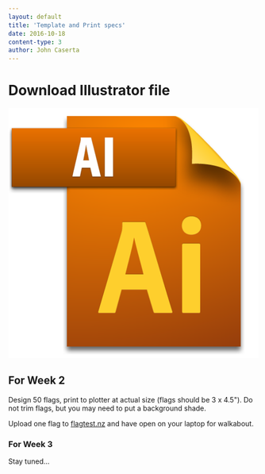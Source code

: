 ```yaml
---
layout: default
title: 'Template and Print specs'
date: 2016-10-18
content-type: 3
author: John Caserta
---
```


# Download Illustrator file

[![Download](/img/ai.png)](https://drive.google.com/file/d/0BzGo6I72eF2HVnMzblBubHNIb1E/view?usp=sharing)

## For Week 2
Design 50 flags, print to plotter at actual size (flags should be 3 x 4.5"). Do not trim flags, but you may need to put a background shade.

Upload one flag to [flagtest.nz](http://flagtest.nz/) and have open on your laptop for walkabout.

### For Week 3
Stay tuned...
